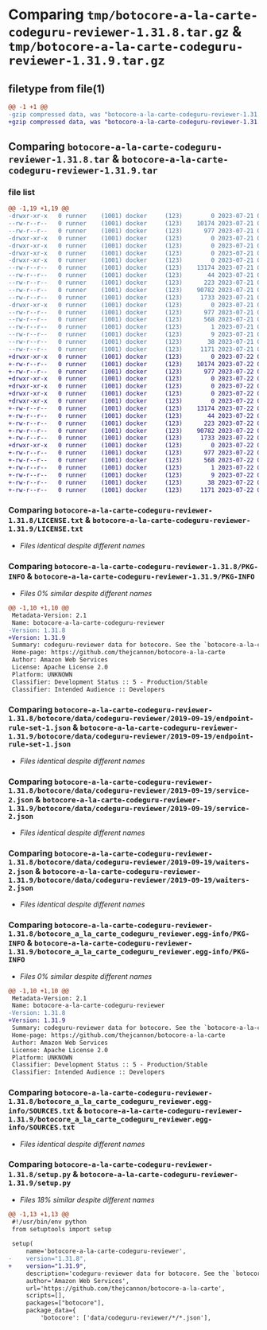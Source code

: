 # Comparing `tmp/botocore-a-la-carte-codeguru-reviewer-1.31.8.tar.gz` & `tmp/botocore-a-la-carte-codeguru-reviewer-1.31.9.tar.gz`

## filetype from file(1)

```diff
@@ -1 +1 @@
-gzip compressed data, was "botocore-a-la-carte-codeguru-reviewer-1.31.8.tar", last modified: Fri Jul 21 01:21:15 2023, max compression
+gzip compressed data, was "botocore-a-la-carte-codeguru-reviewer-1.31.9.tar", last modified: Sat Jul 22 01:20:18 2023, max compression
```

## Comparing `botocore-a-la-carte-codeguru-reviewer-1.31.8.tar` & `botocore-a-la-carte-codeguru-reviewer-1.31.9.tar`

### file list

```diff
@@ -1,19 +1,19 @@
-drwxr-xr-x   0 runner    (1001) docker     (123)        0 2023-07-21 01:21:15.462814 botocore-a-la-carte-codeguru-reviewer-1.31.8/
--rw-r--r--   0 runner    (1001) docker     (123)    10174 2023-07-21 01:21:15.000000 botocore-a-la-carte-codeguru-reviewer-1.31.8/LICENSE.txt
--rw-r--r--   0 runner    (1001) docker     (123)      977 2023-07-21 01:21:15.462814 botocore-a-la-carte-codeguru-reviewer-1.31.8/PKG-INFO
-drwxr-xr-x   0 runner    (1001) docker     (123)        0 2023-07-21 01:21:15.462814 botocore-a-la-carte-codeguru-reviewer-1.31.8/botocore/
-drwxr-xr-x   0 runner    (1001) docker     (123)        0 2023-07-21 01:21:15.462814 botocore-a-la-carte-codeguru-reviewer-1.31.8/botocore/data/
-drwxr-xr-x   0 runner    (1001) docker     (123)        0 2023-07-21 01:21:15.462814 botocore-a-la-carte-codeguru-reviewer-1.31.8/botocore/data/codeguru-reviewer/
-drwxr-xr-x   0 runner    (1001) docker     (123)        0 2023-07-21 01:21:15.462814 botocore-a-la-carte-codeguru-reviewer-1.31.8/botocore/data/codeguru-reviewer/2019-09-19/
--rw-r--r--   0 runner    (1001) docker     (123)    13174 2023-07-21 01:21:06.000000 botocore-a-la-carte-codeguru-reviewer-1.31.8/botocore/data/codeguru-reviewer/2019-09-19/endpoint-rule-set-1.json
--rw-r--r--   0 runner    (1001) docker     (123)       44 2023-07-21 01:21:06.000000 botocore-a-la-carte-codeguru-reviewer-1.31.8/botocore/data/codeguru-reviewer/2019-09-19/examples-1.json
--rw-r--r--   0 runner    (1001) docker     (123)      223 2023-07-21 01:21:06.000000 botocore-a-la-carte-codeguru-reviewer-1.31.8/botocore/data/codeguru-reviewer/2019-09-19/paginators-1.json
--rw-r--r--   0 runner    (1001) docker     (123)    90782 2023-07-21 01:21:06.000000 botocore-a-la-carte-codeguru-reviewer-1.31.8/botocore/data/codeguru-reviewer/2019-09-19/service-2.json
--rw-r--r--   0 runner    (1001) docker     (123)     1733 2023-07-21 01:21:06.000000 botocore-a-la-carte-codeguru-reviewer-1.31.8/botocore/data/codeguru-reviewer/2019-09-19/waiters-2.json
-drwxr-xr-x   0 runner    (1001) docker     (123)        0 2023-07-21 01:21:15.462814 botocore-a-la-carte-codeguru-reviewer-1.31.8/botocore_a_la_carte_codeguru_reviewer.egg-info/
--rw-r--r--   0 runner    (1001) docker     (123)      977 2023-07-21 01:21:15.000000 botocore-a-la-carte-codeguru-reviewer-1.31.8/botocore_a_la_carte_codeguru_reviewer.egg-info/PKG-INFO
--rw-r--r--   0 runner    (1001) docker     (123)      568 2023-07-21 01:21:15.000000 botocore-a-la-carte-codeguru-reviewer-1.31.8/botocore_a_la_carte_codeguru_reviewer.egg-info/SOURCES.txt
--rw-r--r--   0 runner    (1001) docker     (123)        1 2023-07-21 01:21:15.000000 botocore-a-la-carte-codeguru-reviewer-1.31.8/botocore_a_la_carte_codeguru_reviewer.egg-info/dependency_links.txt
--rw-r--r--   0 runner    (1001) docker     (123)        9 2023-07-21 01:21:15.000000 botocore-a-la-carte-codeguru-reviewer-1.31.8/botocore_a_la_carte_codeguru_reviewer.egg-info/top_level.txt
--rw-r--r--   0 runner    (1001) docker     (123)       38 2023-07-21 01:21:15.462814 botocore-a-la-carte-codeguru-reviewer-1.31.8/setup.cfg
--rw-r--r--   0 runner    (1001) docker     (123)     1171 2023-07-21 01:21:15.000000 botocore-a-la-carte-codeguru-reviewer-1.31.8/setup.py
+drwxr-xr-x   0 runner    (1001) docker     (123)        0 2023-07-22 01:20:18.632810 botocore-a-la-carte-codeguru-reviewer-1.31.9/
+-rw-r--r--   0 runner    (1001) docker     (123)    10174 2023-07-22 01:20:18.000000 botocore-a-la-carte-codeguru-reviewer-1.31.9/LICENSE.txt
+-rw-r--r--   0 runner    (1001) docker     (123)      977 2023-07-22 01:20:18.632810 botocore-a-la-carte-codeguru-reviewer-1.31.9/PKG-INFO
+drwxr-xr-x   0 runner    (1001) docker     (123)        0 2023-07-22 01:20:18.632810 botocore-a-la-carte-codeguru-reviewer-1.31.9/botocore/
+drwxr-xr-x   0 runner    (1001) docker     (123)        0 2023-07-22 01:20:18.632810 botocore-a-la-carte-codeguru-reviewer-1.31.9/botocore/data/
+drwxr-xr-x   0 runner    (1001) docker     (123)        0 2023-07-22 01:20:18.632810 botocore-a-la-carte-codeguru-reviewer-1.31.9/botocore/data/codeguru-reviewer/
+drwxr-xr-x   0 runner    (1001) docker     (123)        0 2023-07-22 01:20:18.632810 botocore-a-la-carte-codeguru-reviewer-1.31.9/botocore/data/codeguru-reviewer/2019-09-19/
+-rw-r--r--   0 runner    (1001) docker     (123)    13174 2023-07-22 01:20:09.000000 botocore-a-la-carte-codeguru-reviewer-1.31.9/botocore/data/codeguru-reviewer/2019-09-19/endpoint-rule-set-1.json
+-rw-r--r--   0 runner    (1001) docker     (123)       44 2023-07-22 01:20:09.000000 botocore-a-la-carte-codeguru-reviewer-1.31.9/botocore/data/codeguru-reviewer/2019-09-19/examples-1.json
+-rw-r--r--   0 runner    (1001) docker     (123)      223 2023-07-22 01:20:09.000000 botocore-a-la-carte-codeguru-reviewer-1.31.9/botocore/data/codeguru-reviewer/2019-09-19/paginators-1.json
+-rw-r--r--   0 runner    (1001) docker     (123)    90782 2023-07-22 01:20:09.000000 botocore-a-la-carte-codeguru-reviewer-1.31.9/botocore/data/codeguru-reviewer/2019-09-19/service-2.json
+-rw-r--r--   0 runner    (1001) docker     (123)     1733 2023-07-22 01:20:09.000000 botocore-a-la-carte-codeguru-reviewer-1.31.9/botocore/data/codeguru-reviewer/2019-09-19/waiters-2.json
+drwxr-xr-x   0 runner    (1001) docker     (123)        0 2023-07-22 01:20:18.632810 botocore-a-la-carte-codeguru-reviewer-1.31.9/botocore_a_la_carte_codeguru_reviewer.egg-info/
+-rw-r--r--   0 runner    (1001) docker     (123)      977 2023-07-22 01:20:18.000000 botocore-a-la-carte-codeguru-reviewer-1.31.9/botocore_a_la_carte_codeguru_reviewer.egg-info/PKG-INFO
+-rw-r--r--   0 runner    (1001) docker     (123)      568 2023-07-22 01:20:18.000000 botocore-a-la-carte-codeguru-reviewer-1.31.9/botocore_a_la_carte_codeguru_reviewer.egg-info/SOURCES.txt
+-rw-r--r--   0 runner    (1001) docker     (123)        1 2023-07-22 01:20:18.000000 botocore-a-la-carte-codeguru-reviewer-1.31.9/botocore_a_la_carte_codeguru_reviewer.egg-info/dependency_links.txt
+-rw-r--r--   0 runner    (1001) docker     (123)        9 2023-07-22 01:20:18.000000 botocore-a-la-carte-codeguru-reviewer-1.31.9/botocore_a_la_carte_codeguru_reviewer.egg-info/top_level.txt
+-rw-r--r--   0 runner    (1001) docker     (123)       38 2023-07-22 01:20:18.632810 botocore-a-la-carte-codeguru-reviewer-1.31.9/setup.cfg
+-rw-r--r--   0 runner    (1001) docker     (123)     1171 2023-07-22 01:20:18.000000 botocore-a-la-carte-codeguru-reviewer-1.31.9/setup.py
```

### Comparing `botocore-a-la-carte-codeguru-reviewer-1.31.8/LICENSE.txt` & `botocore-a-la-carte-codeguru-reviewer-1.31.9/LICENSE.txt`

 * *Files identical despite different names*

### Comparing `botocore-a-la-carte-codeguru-reviewer-1.31.8/PKG-INFO` & `botocore-a-la-carte-codeguru-reviewer-1.31.9/PKG-INFO`

 * *Files 0% similar despite different names*

```diff
@@ -1,10 +1,10 @@
 Metadata-Version: 2.1
 Name: botocore-a-la-carte-codeguru-reviewer
-Version: 1.31.8
+Version: 1.31.9
 Summary: codeguru-reviewer data for botocore. See the `botocore-a-la-carte` package for more info.
 Home-page: https://github.com/thejcannon/botocore-a-la-carte
 Author: Amazon Web Services
 License: Apache License 2.0
 Platform: UNKNOWN
 Classifier: Development Status :: 5 - Production/Stable
 Classifier: Intended Audience :: Developers
```

### Comparing `botocore-a-la-carte-codeguru-reviewer-1.31.8/botocore/data/codeguru-reviewer/2019-09-19/endpoint-rule-set-1.json` & `botocore-a-la-carte-codeguru-reviewer-1.31.9/botocore/data/codeguru-reviewer/2019-09-19/endpoint-rule-set-1.json`

 * *Files identical despite different names*

### Comparing `botocore-a-la-carte-codeguru-reviewer-1.31.8/botocore/data/codeguru-reviewer/2019-09-19/service-2.json` & `botocore-a-la-carte-codeguru-reviewer-1.31.9/botocore/data/codeguru-reviewer/2019-09-19/service-2.json`

 * *Files identical despite different names*

### Comparing `botocore-a-la-carte-codeguru-reviewer-1.31.8/botocore/data/codeguru-reviewer/2019-09-19/waiters-2.json` & `botocore-a-la-carte-codeguru-reviewer-1.31.9/botocore/data/codeguru-reviewer/2019-09-19/waiters-2.json`

 * *Files identical despite different names*

### Comparing `botocore-a-la-carte-codeguru-reviewer-1.31.8/botocore_a_la_carte_codeguru_reviewer.egg-info/PKG-INFO` & `botocore-a-la-carte-codeguru-reviewer-1.31.9/botocore_a_la_carte_codeguru_reviewer.egg-info/PKG-INFO`

 * *Files 0% similar despite different names*

```diff
@@ -1,10 +1,10 @@
 Metadata-Version: 2.1
 Name: botocore-a-la-carte-codeguru-reviewer
-Version: 1.31.8
+Version: 1.31.9
 Summary: codeguru-reviewer data for botocore. See the `botocore-a-la-carte` package for more info.
 Home-page: https://github.com/thejcannon/botocore-a-la-carte
 Author: Amazon Web Services
 License: Apache License 2.0
 Platform: UNKNOWN
 Classifier: Development Status :: 5 - Production/Stable
 Classifier: Intended Audience :: Developers
```

### Comparing `botocore-a-la-carte-codeguru-reviewer-1.31.8/botocore_a_la_carte_codeguru_reviewer.egg-info/SOURCES.txt` & `botocore-a-la-carte-codeguru-reviewer-1.31.9/botocore_a_la_carte_codeguru_reviewer.egg-info/SOURCES.txt`

 * *Files identical despite different names*

### Comparing `botocore-a-la-carte-codeguru-reviewer-1.31.8/setup.py` & `botocore-a-la-carte-codeguru-reviewer-1.31.9/setup.py`

 * *Files 18% similar despite different names*

```diff
@@ -1,13 +1,13 @@
 #!/usr/bin/env python
 from setuptools import setup
 
 setup(
     name='botocore-a-la-carte-codeguru-reviewer',
-    version="1.31.8",
+    version="1.31.9",
     description='codeguru-reviewer data for botocore. See the `botocore-a-la-carte` package for more info.',
     author='Amazon Web Services',
     url='https://github.com/thejcannon/botocore-a-la-carte',
     scripts=[],
     packages=["botocore"],
     package_data={
         'botocore': ['data/codeguru-reviewer/*/*.json'],
```


